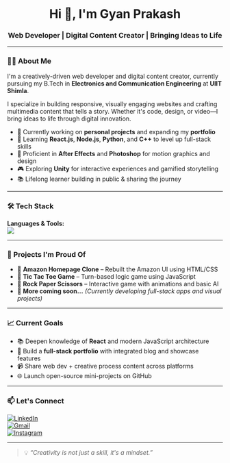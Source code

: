 <h1 align="center">Hi 👋, I'm Gyan Prakash</h1>
<h3 align="center">Web Developer | Digital Content Creator | Bringing Ideas to Life</h3>

---

### 👨‍💻 About Me
I'm a creatively-driven web developer and digital content creator, currently pursuing my B.Tech in **Electronics and Communication Engineering** at **UIIT Shimla**.

I specialize in building responsive, visually engaging websites and crafting multimedia content that tells a story. Whether it's code, design, or video—I bring ideas to life through digital innovation.

- 🔭 Currently working on **personal projects** and expanding my **portfolio**
- 🚀 Learning **React.js**, **Node.js**, **Python**, and **C++** to level up full-stack skills
- 🎨 Proficient in **After Effects** and **Photoshop** for motion graphics and design
- 🎮 Exploring **Unity** for interactive experiences and gamified storytelling
- 📚 Lifelong learner building in public & sharing the journey

---

### 🛠️ Tech Stack

<div align="left">

**Languages & Tools:**  
<img src="https://skillicons.dev/icons?i=html,css,js,react,nodejs,python,cpp,c,git,github,vscode,figma,ps,ae,unity" />

</div>

---

### 🚀 Projects I'm Proud Of

- 🔹 **Amazon Homepage Clone** – Rebuilt the Amazon UI using HTML/CSS  
- 🔹 **Tic Tac Toe Game** – Turn-based logic game using JavaScript  
- 🔹 **Rock Paper Scissors** – Interactive game with animations and basic AI  
- 🔹 **More coming soon...** *(Currently developing full-stack apps and visual projects)*

---

### 📈 Current Goals
- 📚 Deepen knowledge of **React** and modern JavaScript architecture  
- 🧩 Build a **full-stack portfolio** with integrated blog and showcase features  
- 📹 Share web dev + creative process content across platforms  
- 🌐 Launch open-source mini-projects on GitHub

---

### 📫 Let's Connect

[![LinkedIn](https://img.shields.io/badge/LinkedIn-%230077B5.svg?style=for-the-badge&logo=linkedin&logoColor=white)](https://www.linkedin.com/in/imgyan)  
[![Gmail](https://img.shields.io/badge/Email-D14836?style=for-the-badge&logo=gmail&logoColor=white)](mailto:gyanp9263@gmail.com)  
[![Instagram](https://img.shields.io/badge/Instagram-E4405F?style=for-the-badge&logo=instagram&logoColor=white)](https://instagram.com/_iamgyan_)

---

> 💡 *“Creativity is not just a skill, it's a mindset.”*

